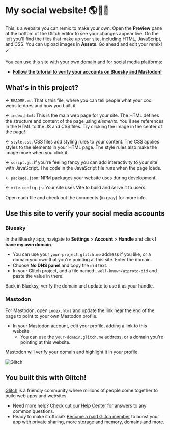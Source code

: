 # My social website! 🌎🪩🎡

This is a website you can remix to make your own. Open the __Preview__ pane at the bottom of the Glitch editor to see your changes appear live. On the left you'll find the files that make up your site, including HTML, JavaScript, and CSS. You can upload images in __Assets__. Go ahead and edit your remix! 🪄

You can use this site with your own domain and for social media platforms:

* <a href="https://dev.to/glitch/verify-your-bluesky-or-mastodon-account-on-your-own-domain-with-a-free-website-1jfn" target="_blank">**Follow the tutorial to verify your accounts on Bluesky and Mastodon!**</a>

## What's in this project?

← `README.md`: That's this file, where you can tell people what your cool website does and how you built it.

← `index.html`: This is the main web page for your site. The HTML defines the structure and content of the page using _elements_. You'll see references in the HTML to the JS and CSS files. Try clicking the image in the center of the page!

← `style.css`: CSS files add styling rules to your content. The CSS applies styles to the elements in your HTML page. The style rules also make the image move when you click it.

← `script.js`: If you're feeling fancy you can add interactivity to your site with JavaScript. The code in the JavaScript file runs when the page loads.

← `package.json`: NPM packages your website uses during development.

← `vite.config.js`: Your site uses Vite to build and serve it to users.

Open each file and check out the comments (in gray) for more info.

## Use this site to verify your social media accounts

### Bluesky

In the Bluesky app, navigate to **Settings** > **Account** > **Handle** and click **I have my own domain**.

* You can use your `your-project.glitch.me` address if you like, or a domain you own that you're pointing at this site. Enter the domain.
* Choose **No DNS panel** and copy the `did` text.
* In your Glitch project, add a file named `.well-known/atproto-did` and paste the value in there.

Back in Blueksy, verify the domain and update to use it as your handle.

### Mastodon

For Mastodon, open `index.html` and update the link near the end of the page to point to your own Mastodon profile.

* In your Mastodon account, edit your profile, adding a link to this website.
  * You can use the `your-domain.glitch.me` address, or a domain you're pointing at this website.
  
Mastodon will verify your domain and highlight it in your profile.

![Glitch](https://cdn.glitch.com/a9975ea6-8949-4bab-addb-8a95021dc2da%2FLogo_Color.svg?v=1602781328576)

## You built this with Glitch!

[Glitch](https://glitch.com) is a friendly community where millions of people come together to build web apps and websites.

- Need more help? [Check out our Help Center](https://help.glitch.com/) for answers to any common questions.
- Ready to make it official? [Become a paid Glitch member](https://glitch.com/pricing) to boost your app with private sharing, more storage and memory, domains and more.
